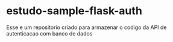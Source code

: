 # estudo-sample-flask-auth

Esse e um repositorio criado para armazenar o codigo da API de autenticacao com banco de dados